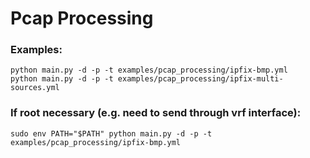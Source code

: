 # Pcap Processing

### Examples:
```
python main.py -d -p -t examples/pcap_processing/ipfix-bmp.yml
python main.py -d -p -t examples/pcap_processing/ipfix-multi-sources.yml
```

### If root necessary (e.g. need to send through vrf interface):
```
sudo env PATH="$PATH" python main.py -d -p -t examples/pcap_processing/ipfix-bmp.yml
```
